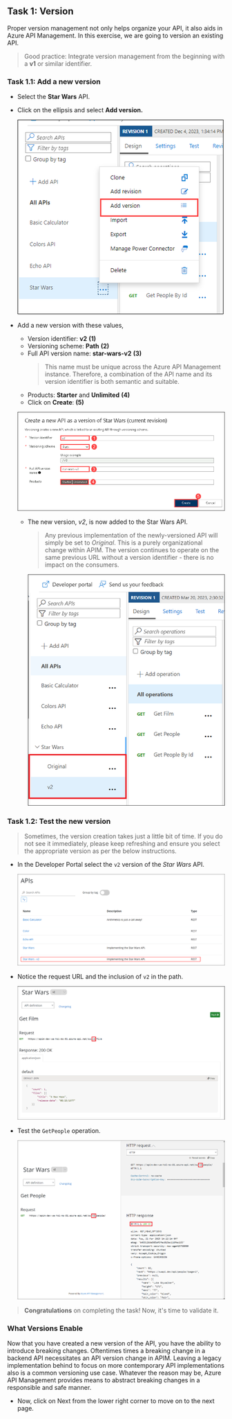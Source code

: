 ## Task 1: Version

Proper version management not only helps organize your API, it also aids in Azure API Management. In this exercise, we are going to version an existing API.

> Good practice: Integrate version management from the beginning with a **v1** or similar identifier. 

### Task 1.1: Add a new version

- Select the **Star Wars** API.
- Click on the ellipsis and select **Add version.**

   ![APIM Versions Add](media/Ex-5-task1-1.png)
  
- Add a new version with these values,
  - Version identifier: **v2** **(1)** 
  - Versioning scheme: **Path** **(2)** 
  - Full API version name: **star-wars-v2** **(3)** 
    > This name must be unique across the Azure API Management instance. Therefore, a combination of the API name and its version identifier is both semantic and suitable.
  - Products: **Starter** and **Unlimited** **(4)** 
  -  Click on **Create**: **(5)** 

    ![APIM Version Create](media/Ex-5-task1-2.png)

  - The new version, _v2_, is now added to the Star Wars API. 
    > Any previous implementation of the newly-versioned API will simply be set to _Original_. This is a purely organizational change within APIM. The  version continues to operate on the same previous URL without a version identifier - there is no impact on the consumers.

    ![APIM Version Created](media/03.png)

### Task 1.2: Test the new version

> Sometimes, the version creation takes just a little bit of time. If you do not see it immediately, please keep refreshing and ensure you select the appropriate version as per the below instructions.

- In the Developer Portal select the `v2` version of the *Star Wars* API.

  ![APIM Developer Portal Versions](media/04.png)

- Notice the request URL and the inclusion of `v2` in the path.

  ![APIM Developer Portal Version 2](media/05.png)

- Test the `GetPeople` operation.

  ![APIM Developer Portal Test Version](media/06.png)

> **Congratulations** on completing the task! Now, it's time to validate it.
<validation step="150dd1c5-427a-46c3-88b6-6c18bc0ed5a3" />

### What Versions Enable

Now that you have created a new version of the API, you have the ability to introduce breaking changes. Oftentimes times a breaking change in a backend API necessitates an API version change in APIM. Leaving a legacy implementation behind to focus on more contemporary API implementations also is a common versioning use case. Whatever the reason may be, Azure API Management provides means to abstract breaking changes in a responsible and safe manner.  

- Now, click on Next from the lower right corner to move on to the next page.
